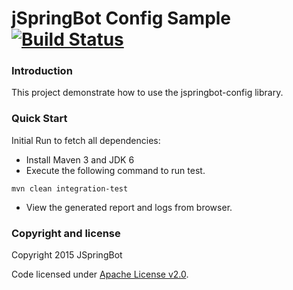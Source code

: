 jSpringBot Config Sample [![Build Status](https://buildhive.cloudbees.com/job/jspringbot/job/sample-config/badge/icon)](https://buildhive.cloudbees.com/job/jspringbot/job/sample-config/)
=======

### Introduction

This project demonstrate how to use the jspringbot-config library.

### Quick Start

Initial Run to fetch all dependencies:

- Install Maven 3 and JDK 6
- Execute the following command to run test. 
```
mvn clean integration-test
```
- View the generated report and logs from browser.

### Copyright and license

Copyright 2015 JSpringBot

Code licensed under [Apache License v2.0](http://www.apache.org/licenses/LICENSE-2.0).
